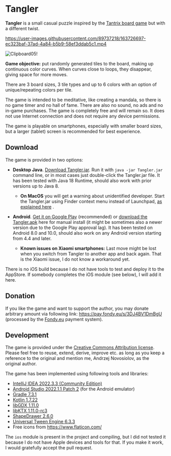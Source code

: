 # Tangler

**Tangler** is a small casual puzzle inspired by the [Tantrix board game](https://www.tantrix.com/) but with a different
twist.

https://user-images.githubusercontent.com/89737218/163726697-ec323baf-37ad-4a84-b5b9-58ef3ddab5c1.mp4

![Clipboard05!](https://user-images.githubusercontent.com/89737218/163726702-18d27eb2-d283-48e1-809a-3014c10c7208.jpg)

**Game objective:** put randomly generated tiles to the board, making up continuous color curves. When curves close to
loops, they disappear, giving space for more moves.

There are 3 board sizes, 3 tile types and up to 6 colors with an option of unique/repeating colors per tile.

The game is intended to be meditative, like creating a mandala, so there is no game timer and no hall of fame. There are
also no sound, no ads and no in-game purchases. The game is completely free and will remain so. It does not use Internet
connection and does not require any device permissions.

The game is playable on smartphones, especially with smaller board sizes, but a larger (tablet) screen is recommended
for best experience.

## Download

The game is provided in two options:

- **Desktop Java**. [Download Tangler.jar](https://github.com/andrzej-nov/Tangler/releases/download/v1.15/Tangler.jar).
  Run it with `java -jar Tangler.jar` command line, or in most cases just double-click the Tangler.jar file. It has been
  tested with Java 18 Runtime, should also work with prior versions up to Java 8.
    - **On MacOS** you will get a warning about unidentified developer. Start the Tangler.jar using Finder context menu
      instead of
      Launchpad, [as explained here](https://www.bemidjistate.edu/offices/its/knowledge-base/how-to-open-an-app-from-an-unidentified-developer-and-exempt-it-from-gatekeeper/)
      .

- **Android**. [Get it on Google Play](https://play.google.com/store/apps/details?id=com.andrzejn.tangler) (recommended)
  or [download the Tangler.apk](https://github.com/andrzej-nov/Tangler/releases/download/v1.15/Tangler.apk) here for
  manual install (it might be sometimes also a newer version due to the Google Play approval lag). It has been tested on Android
  8.0 and 10.0, should also work on any Android version starting from 4.4 and later.
    - **Known issues on Xiaomi smartphones:** Last move might be lost when you switch from Tangler to another app and
      back again. That is the Xiaomi issue, I do not know a workaround yet.

There is no iOS build because I do not have tools to test and deploy it to the AppStore. If somebody completes the iOS
module (see below), I will add it here.

## Donation

If you like the game and want to support the author, you may donate arbitrary amount via following
link: https://pay.fondy.eu/s/3DJ4BV1DmBgU (processed by the [Fondy.eu](https://fondy.io/) payment system).

## Development

The game is provided under the [Creative Commons Attribution license](https://creativecommons.org/licenses/by/4.0/).
Please feel free to reuse, extend, derive, improve etc. as long as you keep a reference to the original and mention me,
Andrzej Novosiolov, as the original author.

The game has been implemented using following tools and libraries:

- [IntelliJ IDEA 2022.3.3 (Community Edition)](https://www.jetbrains.com/idea/download/)
- [Android Studio 2022.1.1 Patch 2](https://developer.android.com/studio) (for the Android emulator)
- [Gradle 7.3.1](https://gradle.org/)
- [Kotlin 1.7.22](https://kotlinlang.org/)
- [libGDX 1.11.0](https://libgdx.com/)
- [libKTX 1.11.0-rc3](https://libktx.github.io/)
- [ShapeDrawer 2.6.0](https://github.com/earlygrey/shapedrawer#shape-drawer)
- [Universal Tween Engine 6.3.3](https://github.com/AurelienRibon/universal-tween-engine)
- Free icons from https://www.flaticon.com/

The `ios` module is present in the project and compiling, but I did not tested it because I do not have Apple devices
and tools for that. If you make it work, I would gratefully accept the pull request.
